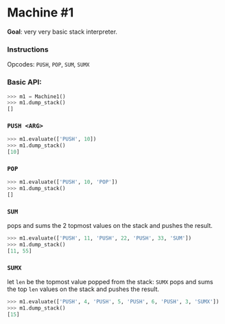 # Machine #1

**Goal**: very very basic stack interpreter.

### Instructions

Opcodes: `PUSH`, `POP`, `SUM`, `SUMX`

### Basic API:

```python
>>> m1 = Machine1()
>>> m1.dump_stack()
[]
```

### `PUSH <ARG>`

```python
>>> m1.evaluate(['PUSH', 10])
>>> m1.dump_stack()
[10]
```

### `POP`

```python
>>> m1.evaluate(['PUSH', 10, 'POP'])
>>> m1.dump_stack()
[]
```
### `SUM`

pops and sums the 2 topmost values on the stack and pushes the result.

```python
>>> m1.evaluate(['PUSH', 11, 'PUSH', 22, 'PUSH', 33, 'SUM'])
>>> m1.dump_stack()
[11, 55]
```

### `SUMX`

let `len` be the topmost value popped from the stack: `SUMX` pops and sums the top `len` values on the stack and pushes the result.

```python
>>> m1.evaluate(['PUSH', 4, 'PUSH', 5, 'PUSH', 6, 'PUSH', 3, 'SUMX'])
>>> m1.dump_stack()
[15]
```
